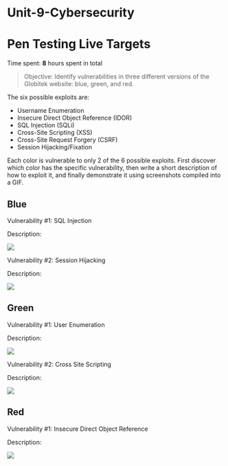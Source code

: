 # Unit-9-Cybersecurity
# Pen Testing Live Targets

Time spent: **8** hours spent in total

> Objective: Identify vulnerabilities in three different versions of the Globitek website: blue, green, and red.

The six possible exploits are:

* Username Enumeration
* Insecure Direct Object Reference (IDOR)
* SQL Injection (SQLi)
* Cross-Site Scripting (XSS)
* Cross-Site Request Forgery (CSRF)
* Session Hijacking/Fixation

Each color is vulnerable to only 2 of the 6 possible exploits. First discover which color has the specific vulnerability, then write a short description of how to exploit it, and finally demonstrate it using screenshots compiled into a GIF.

## Blue

Vulnerability #1: SQL Injection

Description:

<img src="http://g.recordit.co/edPaik41qW.gif">


Vulnerability #2: Session Hijacking

Description:

<img src="http://g.recordit.co/HvgKjl34hh.gif">



## Green

Vulnerability #1: User Enumeration

Description:

<img src="green-vuln1.gif">


Vulnerability #2: Cross Site Scripting

Description:

<img src="green-vuln1.gif">


## Red

Vulnerability #1: Insecure Direct Object Reference

Description:

<img src="red-vuln1.gif">




